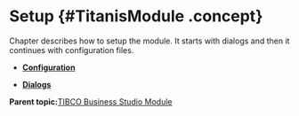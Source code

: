 # Setup {#TitanisModule .concept}

Chapter describes how to setup the module. It starts with dialogs and then it continues with configuration files.

-   **[Configuration](../../../modules/titanis/setup/configuration/configuration.md)**  

-   **[Dialogs](../../../modules/titanis/setup/dialogs/dialogs.md)**  


**Parent topic:**[TIBCO Business Studio Module](../../../modules/titanis/index.md)

